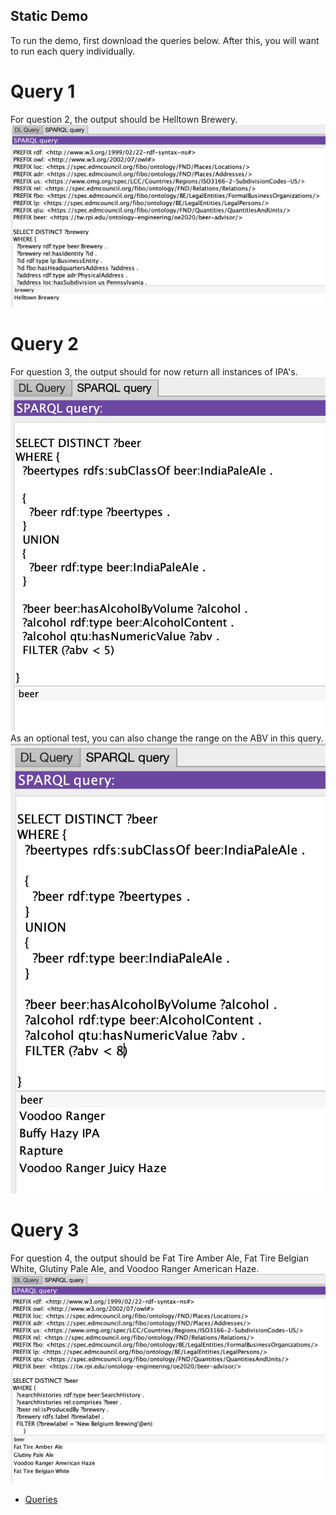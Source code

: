 ---
---

## Static Demo

To run the demo, first download the queries below. After this, you will want to run each query individually.

# Query 1

For question 2, the output should be Helltown Brewery.
![output_1](images/query2.png)

# Query 2

For question 3, the output should for now return all instances of IPA's.
![output_2](images/query3-result.png)
As an optional test, you can also change the range on the ABV in this query.
![output_2_opt](images/query3-result-opt.png)

# Query 3

For question 4, the output should be Fat Tire Amber Ale, Fat Tire Belgian White, Glutiny Pale Ale, and Voodoo Ranger American Haze.
![output_3](images/query4.png)

- [Queries](files/query)